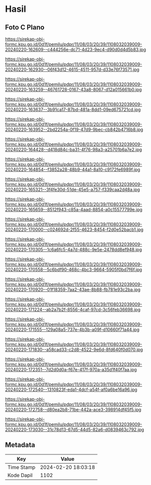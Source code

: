 # Hasil

## Foto C Plano

https://sirekap-obj-formc.kpu.go.id/0d1f/pemilu/pdpr/11/08/03/20/39/1108032039009-20240220-162609--c444256e-dc71-4d23-9ec4-d90d0d4d5b83.jpg

https://sirekap-obj-formc.kpu.go.id/0d1f/pemilu/pdpr/11/08/03/20/39/1108032039009-20240220-162930--06f43d12-4615-4511-957d-d33e76f73571.jpg

https://sirekap-obj-formc.kpu.go.id/0d1f/pemilu/pdpr/11/08/03/20/39/1108032039009-20240220-163259--46761728-0167-43a8-8067-d12a015661b0.jpg

https://sirekap-obj-formc.kpu.go.id/0d1f/pemilu/pdpr/11/08/03/20/39/1108032039009-20240220-163637--3b91ca17-87bd-481a-8dd1-09ed675721cd.jpg

https://sirekap-obj-formc.kpu.go.id/0d1f/pemilu/pdpr/11/08/03/20/39/1108032039009-20240220-163952--2bd2254a-0f19-47d9-9bec-cb842b4716b8.jpg

https://sirekap-obj-formc.kpu.go.id/0d1f/pemilu/pdpr/11/08/03/20/39/1108032039009-20240220-164428--d418d84c-ba31-4f76-98a3-a25701b6a7e2.jpg

https://sirekap-obj-formc.kpu.go.id/0d1f/pemilu/pdpr/11/08/03/20/39/1108032039009-20240220-164854--f3852a28-48b9-44a1-8a10-c9172fe6989f.jpg

https://sirekap-obj-formc.kpu.go.id/0d1f/pemilu/pdpr/11/08/03/20/39/1108032039009-20240220-165321--3f4fe30d-51de-45e5-a757-f339caa2d48a.jpg

https://sirekap-obj-formc.kpu.go.id/0d1f/pemilu/pdpr/11/08/03/20/39/1108032039009-20240220-165659--8512f943-c85a-4aad-8854-a0c15577799e.jpg

https://sirekap-obj-formc.kpu.go.id/0d1f/pemilu/pdpr/11/08/03/20/39/1108032039009-20240220-170000--c024692d-2f55-4623-8454-f2d0e52bacb1.jpg

https://sirekap-obj-formc.kpu.go.id/0d1f/pemilu/pdpr/11/08/03/20/39/1108032039009-20240220-170305--1c6a6fc5-4a7d-488c-9e5e-2478dd8ef948.jpg

https://sirekap-obj-formc.kpu.go.id/0d1f/pemilu/pdpr/11/08/03/20/39/1108032039009-20240220-170558--5c6bdf90-468c-4bc3-9664-5905f0bd7f6f.jpg

https://sirekap-obj-formc.kpu.go.id/0d1f/pemilu/pdpr/11/08/03/20/39/1108032039009-20240220-170920--01f18359-7aa2-43ae-8b88-fb781e93c2ba.jpg

https://sirekap-obj-formc.kpu.go.id/0d1f/pemilu/pdpr/11/08/03/20/39/1108032039009-20240220-171224--ab2a7b2f-8556-4caf-97cd-3c56feb36698.jpg

https://sirekap-obj-formc.kpu.go.id/0d1f/pemilu/pdpr/11/08/03/20/39/1108032039009-20240220-171555--129a08a5-737e-4b3b-a09f-d10660f71a44.jpg

https://sirekap-obj-formc.kpu.go.id/0d1f/pemilu/pdpr/11/08/03/20/39/1108032039009-20240220-171830--a58cad33-c2d8-4522-9e6d-8fd640f0d070.jpg

https://sirekap-obj-formc.kpu.go.id/0d1f/pemilu/pdpr/11/08/03/20/39/1108032039009-20240220-172351--7d2d0d0a-f67e-417f-970a-a35d1f40f7aa.jpg

https://sirekap-obj-formc.kpu.go.id/0d1f/pemilu/pdpr/11/08/03/20/39/1108032039009-20240220-172540--1310823f-eda1-4dcf-a54f-af0a6be16a96.jpg

https://sirekap-obj-formc.kpu.go.id/0d1f/pemilu/pdpr/11/08/03/20/39/1108032039009-20240220-172758--d80ea2b8-71be-442a-ace3-398914df45f5.jpg

https://sirekap-obj-formc.kpu.go.id/0d1f/pemilu/pdpr/11/08/03/20/39/1108032039009-20240220-173030--31c78d13-67d5-44d5-82a6-d0839463c792.jpg


## Metadata

| Key        | Value               |
| ---------- | ------------------- |
| Time Stamp | 2024-02-20 18:03:18 |
| Kode Dapil | 1102                |



